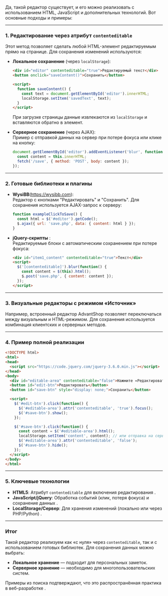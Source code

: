 Да, такой редактор существует, и его можно реализовать с использованием HTML, JavaScript и дополнительных технологий. Вот основные подходы и примеры:

---

### 1. **Редактирование через атрибут `contenteditable`** 
Этот метод позволяет сделать любой HTML-элемент редактируемым прямо на странице. Для сохранения изменений используются:
- **Локальное сохранение** (через `localStorage`):  
  ```html
  <div id="editor" contenteditable="true">Редактируемый текст</div>
  <button onclick="saveContent()">Сохранить</button>

  <script>
    function saveContent() {
      const text = document.getElementById('editor').innerHTML;
      localStorage.setItem('savedText', text);
    }
  </script>
  ```
  При загрузке страницы данные извлекаются из `localStorage` и вставляются обратно в элемент.

- **Серверное сохранение** (через AJAX):  
  Пример с отправкой данных на сервер при потере фокуса или клике на кнопку:
  ```javascript
  document.getElementById('editor').addEventListener('blur', function() {
    const content = this.innerHTML;
    fetch('/save', { method: 'POST', body: content });
  });
  ```

---

### 2. **Готовые библиотеки и плагины**
- **WysiBB**(https://wysibb.com):  
  Редактор с кнопками "Редактировать" и "Сохранить". Для сохранения используется AJAX-запрос к серверу:
  ```javascript
  function exampleClickToSave() {
    const html = $('#editor').getCode();
    $.ajax({ url: 'save.php', data: { content: html } });
  }
  ```

- **jQuery-скрипты** :  
  Редактируемые блоки с автоматическим сохранением при потере фокуса:
  ```html
  <div id="item1_content" contenteditable="true">Текст</div>
  <script>
    $('[contenteditable]').blur(function() {
      const content = $(this).html();
      $.post('save.php', { content: content });
    });
  </script>
  ```

---

### 3. **Визуальные редакторы с режимом «Источник»**
Например, встроенный редактор AdvantShop  позволяет переключаться между визуальным и HTML-режимом. Для сохранения используется комбинация клиентских и серверных методов.

---

### 4. **Пример полной реализации**
```html
<!DOCTYPE html>
<html>
<head>
  <script src="https://code.jquery.com/jquery-3.6.0.min.js"></script>
</head>
<body>
  <div id="editable-area" contenteditable="false">Нажмите «Редактировать», чтобы изменить текст</div>
  <button id="edit-btn">Редактировать</button>
  <button id="save-btn" style="display: none;">Сохранить</button>

  <script>
    $('#edit-btn').click(function() {
      $('#editable-area').attr('contenteditable', 'true').focus();
      $('#save-btn').show();
    });

    $('#save-btn').click(function() {
      const content = $('#editable-area').html();
      localStorage.setItem('content', content); // или отправка на сервер
      $('#editable-area').attr('contenteditable', 'false');
      $('#save-btn').hide();
    });
  </script>
</body>
</html>
```

---

### 5. **Ключевые технологии**
- **HTML5**: Атрибут `contenteditable` для включения редактирования .
- **JavaScript/jQuery**: Обработка событий (клик, потеря фокуса) и сохранение данных .
- **LocalStorage/Сервер**: Для хранения изменений (локально или через PHP/Python) .

---

### Итог
Такой редактор реализуем как «с нуля» через `contenteditable`, так и с использованием готовых библиотек. Для сохранения данных можно выбрать:
- **Локальное хранение** — подходит для персональных заметок.
- **Серверное хранение** — необходимо для многопользовательских систем. 

Примеры из поиска подтверждают, что это распространённая практика в веб-разработке .
